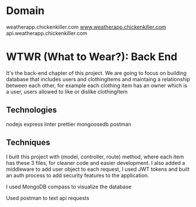 # Domain

weatherapp.chickenkiller.com
www.weatherapp.chickenkiller.com
api.weatherapp.chickenkiller.com

# WTWR (What to Wear?): Back End

It's the back-end chapter of this project. We are going to focus on building database that includes users and clothingItems and maintaing a relationship between each other, for example each clothing item has an owner which is a user, users allowed to like or dislike clothingItem

## Technologies

nodejs
express
linter
prettier
mongoosedb
postman

## Techniques

I built this project with (model, controller, route) method, where each item has these 3 files, for cleaner code and easier development. I also added a middleware to add user object to each request, I used JWT tokens and built an auth process to add security features to the application.

I used MongoDB compass to visualize the database

Used postman to text api requests
